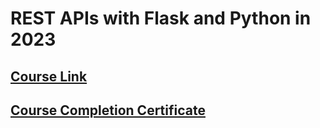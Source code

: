 # REST APIs with Flask and Python in 2023

## [Course Link](https://www.udemy.com/course/rest-api-flask-and-python/)

## [Course Completion Certificate](https://www.udemy.com/certificate/UC-b3219541-87f6-4a9f-8f76-986471f0faba/)


